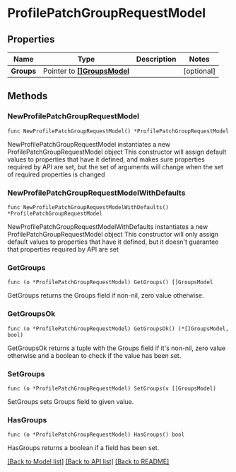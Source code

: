 # ProfilePatchGroupRequestModel

## Properties

Name | Type | Description | Notes
------------ | ------------- | ------------- | -------------
**Groups** | Pointer to [**[]GroupsModel**](GroupsModel.md) |  | [optional] 

## Methods

### NewProfilePatchGroupRequestModel

`func NewProfilePatchGroupRequestModel() *ProfilePatchGroupRequestModel`

NewProfilePatchGroupRequestModel instantiates a new ProfilePatchGroupRequestModel object
This constructor will assign default values to properties that have it defined,
and makes sure properties required by API are set, but the set of arguments
will change when the set of required properties is changed

### NewProfilePatchGroupRequestModelWithDefaults

`func NewProfilePatchGroupRequestModelWithDefaults() *ProfilePatchGroupRequestModel`

NewProfilePatchGroupRequestModelWithDefaults instantiates a new ProfilePatchGroupRequestModel object
This constructor will only assign default values to properties that have it defined,
but it doesn't guarantee that properties required by API are set

### GetGroups

`func (o *ProfilePatchGroupRequestModel) GetGroups() []GroupsModel`

GetGroups returns the Groups field if non-nil, zero value otherwise.

### GetGroupsOk

`func (o *ProfilePatchGroupRequestModel) GetGroupsOk() (*[]GroupsModel, bool)`

GetGroupsOk returns a tuple with the Groups field if it's non-nil, zero value otherwise
and a boolean to check if the value has been set.

### SetGroups

`func (o *ProfilePatchGroupRequestModel) SetGroups(v []GroupsModel)`

SetGroups sets Groups field to given value.

### HasGroups

`func (o *ProfilePatchGroupRequestModel) HasGroups() bool`

HasGroups returns a boolean if a field has been set.


[[Back to Model list]](../README.md#documentation-for-models) [[Back to API list]](../README.md#documentation-for-api-endpoints) [[Back to README]](../README.md)



